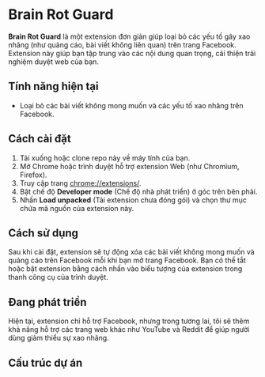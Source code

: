 # Brain Rot Guard

**Brain Rot Guard** là một extension đơn giản giúp loại bỏ các yếu tố gây xao nhãng (như quảng cáo, bài viết không liên quan) trên trang Facebook. Extension này giúp bạn tập trung vào các nội dung quan trọng, cải thiện trải nghiệm duyệt web của bạn.

## Tính năng hiện tại
- Loại bỏ các bài viết không mong muốn và các yếu tố xao nhãng trên Facebook.

## Cách cài đặt

1. Tải xuống hoặc clone repo này về máy tính của bạn.
2. Mở Chrome hoặc trình duyệt hỗ trợ extension Web (như Chromium, Firefox).
3. Truy cập trang [chrome://extensions/](chrome://extensions/).
4. Bật chế độ **Developer mode** (Chế độ nhà phát triển) ở góc trên bên phải.
5. Nhấn **Load unpacked** (Tải extension chưa đóng gói) và chọn thư mục chứa mã nguồn của extension này.

## Cách sử dụng
Sau khi cài đặt, extension sẽ tự động xóa các bài viết không mong muốn và quảng cáo trên Facebook mỗi khi bạn mở trang Facebook. Bạn có thể tắt hoặc bật extension bằng cách nhấn vào biểu tượng của extension trong thanh công cụ của trình duyệt.

## Đang phát triển
Hiện tại, extension chỉ hỗ trợ Facebook, nhưng trong tương lai, tôi sẽ thêm khả năng hỗ trợ các trang web khác như YouTube và Reddit để giúp người dùng giảm thiểu sự xao nhãng.

## Cấu trúc dự án

